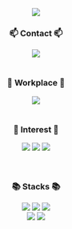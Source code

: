 <div align="center">
   
   ![](https://capsule-render.vercel.app/api?type=waving&color=auto&height=250&section=header&text=CHOI%20HYEMIN&fontSize=50&fontAlignY=40)
   
   <div>
      <h3>📫 Contact 📫</h3>
      <a href="mailto:mare137042@gmail.com"><img src="https://img.shields.io/badge/mare137042@gmail.com-FFFFFF?style=for-the-badge"/></a>  
   </div>
   </br>

   <div>
      <h3>🏢 Workplace 🏢</h3>
      <a href="http://poongsanhc.co.kr/" target="_blank"><img src="https://github.com/137042/137042/assets/75469383/381119be-46c5-44e8-a5cd-82e4611e5546"/></a>
      
   </div>
   </br>

   <div>
      <h3>🌱 Interest 🌱</h3>
      <img src="https://img.shields.io/badge/SAP-0FAAFF?style=for-the-badge&logo=SAP&logoColor=white"/>
      <img src="https://img.shields.io/badge/Android-3DDC84?style=for-the-badge&logo=android&logoColor=white"/>
      <img src="https://img.shields.io/badge/WordPress-%23117AC9.svg?style=for-the-badge&logo=WordPress&logoColor=white"/>
   </div>
   </br>
   </br>

   <div>
      <h3>📚 Stacks 📚</h3>
      <img src="https://img.shields.io/badge/Mysql-4479A1?style=for-the-badge&logo=Mysql&logoColor=white"/>
      <img src="https://img.shields.io/badge/Java-007396?style=for-the-badge&logo=OpenJDK&logoColor=white"/>
      <img src="https://img.shields.io/badge/Python-3776AB?style=for-the-badge&logo=Python&logoColor=white">
      </br>
      <img src="https://img.shields.io/badge/Spring%20Boot-6DB33F?style=for-the-badge&logo=Spring%20Boot&logoColor=black"/>
      <img src="https://img.shields.io/badge/PyTorch-EE4C2C?style=for-the-badge&logo=PyTorch&logoColor=white"/>
   </div>
   </br>
   </br>
   </br>

</div>


<!--
Here are some ideas to get you started:
- 🔭 I’m currently working on ...
- 👯 I’m looking to collaborate on ...
- 🤔 I’m looking for help with ...
- 💬 Ask me about ...
- 😄 Pronouns: ...
- ⚡ Fun fact: ...


![](http://github-profile-summary-cards.vercel.app/api/cards/profile-details?username=137042&theme=github)
![](http://github-profile-summary-cards.vercel.app/api/cards/most-commit-language?username=137042&theme=github)
![](http://github-profile-summary-cards.vercel.app/api/cards/stats?username=137042&theme=github)

-->
